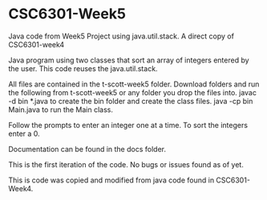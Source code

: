 # CSC6301-Week5
Java code from Week5 Project using java.util.stack.   A direct copy of CSC6301-week4

Java program using two classes that sort an array of integers entered by the user.  This code reuses the java.util.stack.

All files are contained in the t-scott-week5 folder.
Download folders and run the following from t-scott-week5 or any folder you drop the files into.
javac -d bin *.java to create the bin folder and create the class files.
java -cp bin Main.java to run the Main class.

Follow the prompts to enter an integer one at a time.  To sort the integers enter a 0.

Documentation can be found in the docs folder.

This is the first iteration of the code.  No bugs or issues found as of yet.

This is code was copied and modified from java code found in CSC6301-Week4.
